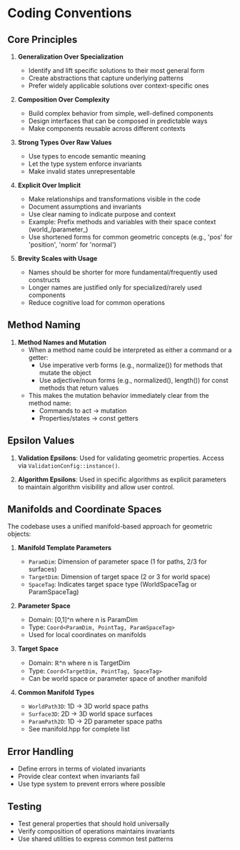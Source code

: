 # Coding Conventions

## Core Principles

1. **Generalization Over Specialization**
   - Identify and lift specific solutions to their most general form
   - Create abstractions that capture underlying patterns
   - Prefer widely applicable solutions over context-specific ones

2. **Composition Over Complexity**
   - Build complex behavior from simple, well-defined components
   - Design interfaces that can be composed in predictable ways
   - Make components reusable across different contexts

3. **Strong Types Over Raw Values**
   - Use types to encode semantic meaning
   - Let the type system enforce invariants
   - Make invalid states unrepresentable

4. **Explicit Over Implicit**
   - Make relationships and transformations visible in the code
   - Document assumptions and invariants
   - Use clear naming to indicate purpose and context
   - Example: Prefix methods and variables with their space context (world_/parameter_)
   - Use shortened forms for common geometric concepts (e.g., 'pos' for 'position', 'norm' for 'normal')

5. **Brevity Scales with Usage**
   - Names should be shorter for more fundamental/frequently used constructs
   - Longer names are justified only for specialized/rarely used components
   - Reduce cognitive load for common operations

## Method Naming

1. **Method Names and Mutation**
   - When a method name could be interpreted as either a command or a getter:
     - Use imperative verb forms (e.g., normalize()) for methods that mutate the object
     - Use adjective/noun forms (e.g., normalized(), length()) for const methods that return values
   - This makes the mutation behavior immediately clear from the method name:
     - Commands to act -> mutation
     - Properties/states -> const getters

## Epsilon Values

1. **Validation Epsilons**: Used for validating geometric properties. Access via `ValidationConfig::instance()`.

2. **Algorithm Epsilons**: Used in specific algorithms as explicit parameters to maintain algorithm visibility and allow user control.

## Manifolds and Coordinate Spaces

The codebase uses a unified manifold-based approach for geometric objects:

1. **Manifold Template Parameters**
   - `ParamDim`: Dimension of parameter space (1 for paths, 2/3 for surfaces)
   - `TargetDim`: Dimension of target space (2 or 3 for world space)
   - `SpaceTag`: Indicates target space type (WorldSpaceTag or ParamSpaceTag)

2. **Parameter Space**
   - Domain: [0,1]^n where n is ParamDim
   - Type: `Coord<ParamDim, PointTag, ParamSpaceTag>`
   - Used for local coordinates on manifolds

3. **Target Space**
   - Domain: ℝ^n where n is TargetDim
   - Type: `Coord<TargetDim, PointTag, SpaceTag>`
   - Can be world space or parameter space of another manifold

4. **Common Manifold Types**
   - `WorldPath3D`: 1D → 3D world space paths
   - `Surface3D`: 2D → 3D world space surfaces
   - `ParamPath2D`: 1D → 2D parameter space paths
   - See manifold.hpp for complete list

## Error Handling

- Define errors in terms of violated invariants
- Provide clear context when invariants fail
- Use type system to prevent errors where possible

## Testing

- Test general properties that should hold universally
- Verify composition of operations maintains invariants
- Use shared utilities to express common test patterns
